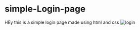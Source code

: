 
# simple-Login-page
HEy this is a simple login page made using html and css
![login](https://user-images.githubusercontent.com/113116498/203992343-97495154-035b-41fa-9e7b-7bb05e7b6859.png)
